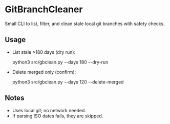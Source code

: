 # GitBranchCleaner

Small CLI to list, filter, and clean stale local git branches with safety checks.

## Usage

- List stale >180 days (dry run):
  
  
  python3 src/gbclean.py --days 180 --dry-run

- Delete merged only (confirm):
  
  
  python3 src/gbclean.py --days 120 --delete-merged


## Notes
- Uses local git; no network needed.
- If parsing ISO dates fails, they are skipped.
